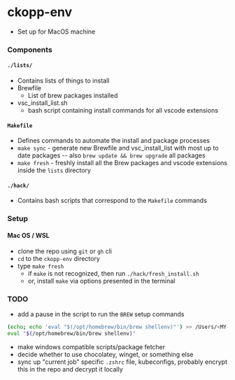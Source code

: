 # ckopp-env
- Set up for MacOS machine

### Components
#### `./lists/`
- Contains lists of things to install
- Brewfile
  - List of brew packages installed
- vsc_install_list.sh
  - bash script containing install commands for all vscode extensions

#### `Makefile`
- Defines commands to automate the install and package processes
- `make sync` - generate new Brewfile and vsc_install_list with most up to date packages -- also `brew update && brew upgrade` all packages
- `make fresh` - freshly install all the Brew packages and vscode extensions inside the `lists` directory

#### `./hack/`
- Contains bash scripts that correspond to the `Makefile` commands

### Setup
#### Mac OS / WSL
- clone the repo using `git` or `gh` cli
- `cd` to the `ckopp-env` directory
- type `make fresh`
  - if `make` is not recognized, then run `./hack/fresh_install.sh`
  - or, install `make` via options presented in the terminal

### TODO
- add a pause in the script to run the `BREW` setup commands
```sh
(echo; echo 'eval "$(/opt/homebrew/bin/brew shellenv)"') >> /Users/<MY-USER>/.zprofile
eval "$(/opt/homebrew/bin/brew shellenv)"
```
- make windows compatible scripts/package fetcher
- decide whether to use chocolatey, winget, or something else
- sync up "current job" specific `.zshrc` file, kubeconfigs, probably encrypt this in the repo and decrypt it locally
